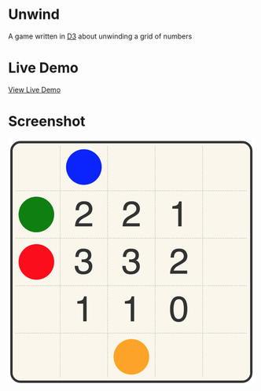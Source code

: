 # Unwind

A game written in [D3](https://d3js.org) about unwinding a grid of numbers

# Live Demo

[View Live Demo](https://strawstack.github.io/Unwind/)

# Screenshot

[![](./screenshot.png)](https://strawstack.github.io/Unwind/)
